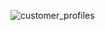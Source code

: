 ![customer_profiles](https://github.com/user-attachments/assets/028efe06-dcfb-4096-9bd1-84ee3d15ab8b)
